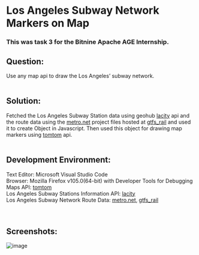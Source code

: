 # Los Angeles Subway Network Markers on Map

### This was task 3 for the Bitnine Apache AGE Internship. 

## Question: <br/>
Use any map api to draw the Los Angeles’ subway network.
<br/>
<br/>

## Solution: <br/>
Fetched the Los Angeles Subway Station data using geohub [lacity][link1] api and the route data using the [metro.net][link2] project files hosted at [gtfs_rail][link3] and used it to create Object in Javascript. Then used this object for drawing map markers using [tomtom][link4] api.
<br/>
<br/>

## Development Environment:
Text Editor: Microsoft Visual Studio Code<br />
Browser: Mozilla Firefox v105.0(64-bit) with Developer Tools for Debugging<br />
Maps API: [tomtom][link4]<br />
Los Angeles Subway Stations Information API: [lacity][link1]<br />
Los Angeles Subway Network Route Data: [metro.net][link2], [gtfs_rail][link3] <br />
<br/>
<br/>

## Screenshots:
![image](https://user-images.githubusercontent.com/71930390/200411227-225fa0b7-b1e9-4dbe-b8a6-f667f30e9eea.png)



[link1]: <https://geohub.lacity.org/datasets/lahub::metro-rail-lines-stops/about>
[link2]: <https://www.metro.net/riding/schedules/>
[link3]: <https://gitlab.com/LACMTA/gtfs_rail>
[link4]: <https://developer.tomtom.com/map-display-api/>

